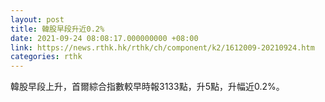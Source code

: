 ```yaml
---
layout: post
title: 韓股早段升近0.2%
date: 2021-09-24 08:08:17.000000000 +08:00
link: https://news.rthk.hk/rthk/ch/component/k2/1612009-20210924.htm
categories: rthk
---
```


韓股早段上升，首爾綜合指數較早時報3133點，升5點，升幅近0.2%。
